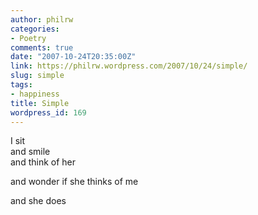 ```yaml
---
author: philrw
categories:
- Poetry
comments: true
date: "2007-10-24T20:35:00Z"
link: https://philrw.wordpress.com/2007/10/24/simple/
slug: simple
tags:
- happiness
title: Simple
wordpress_id: 169
---
```


I sit  
and smile  
and think of her

and wonder if she thinks of me

and she does

